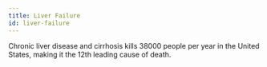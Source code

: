 ```yaml
---
title: Liver Failure
id: liver-failure
---
```

Chronic liver disease and cirrhosis kills 38000 people per year in the United States, making it the 12th leading cause of death.
